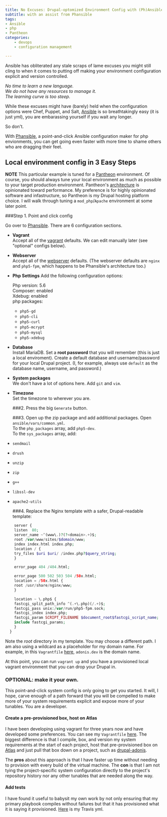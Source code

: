 ```yaml
---
title: No Excuses: Drupal-optomized Environment Config with (Ph)Ansible
subtitle: with an assist from Phansible
tags:
- Ansible
- php
- Pantheon
categories:
    - devops
    - configuration management

---
```

Ansible has obliterated any stale scraps of lame excuses you might still cling to when it comes to putting off making your environment configuration explicit and version controlled.

*No time to learn a new language.*  
*We do not have any resources to manage it.*  
*The learning curve is too steep.*  

While these excuses might have (barely) held when the configuration options were Chef, Puppet, and Salt, [Ansible](http://www.ansible.com/home) is so breathtakingly easy (it is just yml), you are embarassing yourself if you wait any longer.

So don't.

With [Phansible](http://phansible.com/), a point-and-click Ansible configuration maker for php envionments, you can get going even faster with more time to shame others who are dragging their feet.

## Local environment config in 3 Easy Steps

**NOTE** This particular example is tuned for a [Pantheon](https://pantheon.io/) environment. Of course, you should always tune your local environment as much as possible to your target production environment. Pantheon's [architecture](https://pantheon.io/platform/our-architecture) is opinionated toward performance. My preference is for highly opinionated software and infastructure, so Pantheon is my Drupal hosting platform choice. I will walk through tuning a `mod_php`/`Apache` environment at some later point.

###Step 1. Point and click config

Go over to [Phansible](http://phansible.com/). There are 6 configuration sections.

* **Vagrant**  
    Accept all of the [vagrant](http://phansible.com/#section-vagrant) defaults. We can edit manually later (see "optional" configs below).

* **Webserver**  
    Accept all of the [webserver](http://phansible.com/#section-webserver) defaults. (The webserver defaults are `nginx` and `php5-fpm`, which happens to be Phansible's architecture too.)

* **Php Settings**
    Add the following configuration options:

    Php version: 5.6  
    Composer: enabled  
    Xdebug: enabled  
    php packages:  
    * `php5-gd`
    * `php5-cli`
    * `php5-curl`
    * `php5-mcrypt`
    * `php5-mysql`
    * `php5-xdebug`

* **Database**  
    Install MariaDB. Set a **root password** that you will remember (this is just a local enviroment). Create a default database and username/password for your local Drupal project. (I, for example, always use `default` as the database name, username, and password.)

* **System packages**  
    We don't have a lot of options here. Add `git` and `vim`.

* **Timezone**  
    Set the timezone to wherever you are.

    ###2. Press the big `Generate` button.

    ###3. Open up the zip package and add additional packages.
    Open `ansible/vars/common.yml`.  
    To the `php_packages` array, add `php5-dev`.  
    To the `sys_packages` array, add:  

* `sendmail`
* `drush`
* `unzip`
* `zip`
* `g++`
* `libssl-dev`
* `apache2-utils`

    ###4. Replace the Nginx template with a safer, Drupal-readable template:

~~~php
    server {
    listen  80;
    server_name ~^(www\.)?(?<domain>.+)$;
    root /var/www/sites/$domain/www;
    index index.html index.php;
    location / {
    try_files $uri $uri/ /index.php?$query_string;
    }

    error_page 404 /404.html;

    error_page 500 502 503 504 /50x.html;
    location = /50x.html {
    root /usr/share/nginx/www;
    }

    location ~ \.php$ {
    fastcgi_split_path_info ^(.+\.php)(/.+)$;
    fastcgi_pass unix:/var/run/php5-fpm.sock;
    fastcgi_index index.php;
    fastcgi_param SCRIPT_FILENAME $document_root$fastcgi_script_name;
    include fastcgi_params;
    }
  }

~~~

Note the *root* directory in my template. You may choose a different path. I am also using a wildcard as a placeholder for my domain name.
For example, in this `Vagrantfile` [here](https://github.com/craychee/drupal-adonis/blob/master/Vagrantfile#L5), `adonis.dev` is the domain name. 

At this point, you can run `vagrant up` and you have a provisioned local vagrant environment that you can drop your Drupal in.

### OPTIONAL: make it your own.

This point-and-click system config is only going to get you started. It will, I hope, carve enough of a path forward that you will be compelled to make more of your system requirements explicit and expose more of your tunables. You are a developer.

#### Create a pre-provisioned box, host on Atlas

I have been developing using vagrant for three years now and have developed some preferences. You can see my `Vagrantfile` [here](https://github.com/craychee/drupal-fleet-yard/blob/master/Vagrantfile). The biggest difference is that I compile, box, and version my system requirements at the start of each project, host that pre-provisioned box on [Atlas](https://atlas.hashicorp.com/) and just pull that box down on a project, such as [drupal-adonis](https://github.com/craychee/drupal-adonis/blob/master/Vagrantfile#L7).

The **pros** about this approach is that I have faster up time without needing to provision with every build of the virtual machine. The **con** is that I am not tying the project-specific system configuration directly to the project's repository history nor any other tunables that are needed along the way.

#### Add tests
I have found it useful to babysit my own work by not only ensuring that my primary playbook compiles without failures but that it has provisioned what it is saying it provisioned. [Here](https://github.com/craychee/drupal-fleet-yard/blob/master/.travis.yml) is my Travis yml.

